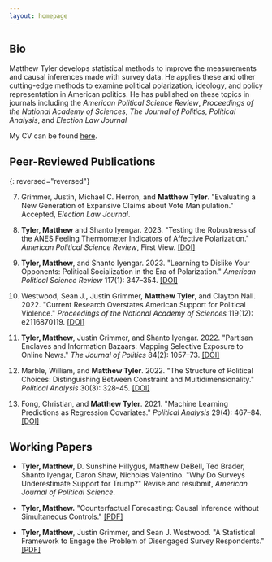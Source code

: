 ```yaml
---
layout: homepage
---
```


## Bio

<!-- I am an assistant professor of political science at Rice University. I obtained my PhD in political science from Stanford University in 2021 after graduating with a BS in statistics and a BA in mathematics from Duke University in 2015. -->

Matthew Tyler develops statistical methods to improve the measurements and causal inferences made with survey data. He applies these and other cutting-edge methods to examine political polarization, ideology, and policy representation in American politics. He has published on these topics in journals including the *American Political Science Review*, *Proceedings of the National Academy of Sciences*, *The Journal of Politics*, *Political Analysis*, and *Election Law Journal*

<!-- I develop statistical methods to improve the measurements and causal inferences made with survey data. I apply these and other cutting-edge methods to study political polarization and representation in American politics. -->

 <!-- Broadly, my research covers topics in political methodology and American politics. -->

<!-- My peer-reviewed publications have appeared or are accepted to appear in journals such as *Proceedings of the National Academy of Sciences*, *American Political Science Review*, *The Journal of Politics*, *Political Analysis*, and *Election Law Journal*. -->

My CV can be found [here](https://www.dropbox.com/s/sm0pfjekpzdykd7/CV.pdf?dl=0).

## Peer-Reviewed Publications

{: reversed="reversed"}

7. Grimmer, Justin, Michael C. Herron, and **Matthew Tyler**. "Evaluating a New Generation of Expansive Claims about Vote Manipulation." Accepted, *Election Law Journal*.

6. **Tyler, Matthew** and Shanto Iyengar. 2023. "Testing the Robustness of the ANES Feeling Thermometer Indicators of Affective Polarization." *American Political Science Review*, First View. [[DOI]](https://doi.org/10.1017/S0003055423001302)

5. **Tyler, Matthew**, and Shanto Iyengar. 2023. "Learning to Dislike Your Opponents: Political Socialization in the Era of Polarization." *American Political Science Review* 117(1): 347–354. [[DOI]](https://doi.org/10.1017/S000305542200048X)

4. Westwood, Sean J., Justin Grimmer, **Matthew Tyler**, and Clayton Nall. 2022. "Current Research Overstates American Support for Political Violence." *Proceedings of the National Academy of Sciences* 119(12): e2116870119. [[DOI]](https://doi.org/10.1073/pnas.2116870119)

3. **Tyler, Matthew**, Justin Grimmer, and Shanto Iyengar. 2022. "Partisan Enclaves and Information Bazaars: Mapping Selective Exposure to Online News." *The Journal of Politics* 84(2): 1057–73. [[DOI]](https://doi.org/10.1086/716950)

2. Marble, William, and **Matthew Tyler**. 2022. "The Structure of Political Choices: Distinguishing Between Constraint and Multidimensionality." *Political Analysis* 30(3): 328–45. [[DOI]](https://doi.org/10.1017/pan.2021.3)

1. Fong, Christian, and **Matthew Tyler**. 2021. "Machine Learning Predictions as Regression Covariates." *Political Analysis* 29(4): 467–84. [[DOI]](https://doi.org/10.1017/pan.2020.38)



## Working Papers

* **Tyler, Matthew**, D. Sunshine Hillygus, Matthew DeBell, Ted Brader, Shanto Iyengar, Daron Shaw, Nicholas Valentino. "Why Do Surveys Underestimate Support for Trump?" Revise and resubmit, *American Journal of Political Science*. 


* **Tyler, Matthew.** "Counterfactual Forecasting: Causal Inference without Simultaneous Controls." [[PDF]](https://www.dropbox.com/s/bux4klf66dh66qg/FSControls.pdf?dl=0)
    
* **Tyler, Matthew**, Justin Grimmer, and Sean J. Westwood. "A Statistical Framework to Engage the Problem of Disengaged Survey Respondents." [[PDF]](https://www.dropbox.com/s/m86g05zl57g36an/The_Dangers_of_Disengaged_Respondents.pdf?dl=0)



